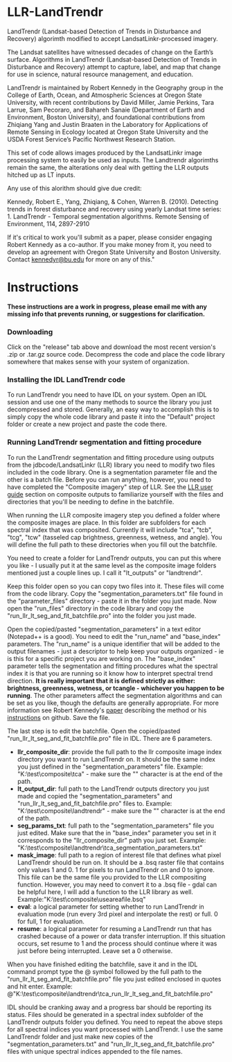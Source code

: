 # LLR-LandTrendr
LandTrendr (Landsat-based Detection of Trends in Disturbance and Recovery) algorimth modified to accept LandsatLinkr-processed imagery.

The Landsat satellites have witnessed decades of change on the Earth’s surface. Algorithms in LandTrendr (Landsat-based Detection of Trends in Disturbance and Recovery) attempt to capture, label, and map that change for use in science, natural resource management, and education.

LandTrendr is maintained by Robert Kennedy in the Geography group in the College of Earth, Ocean, and Atmospheric Sciences at Oregon State University, with recent contributions by David Miller, Jamie Perkins, Tara Larrue, Sam Pecoraro, and Bahareh Sanaie (Department of Earth and Environment, Boston University), and foundational contributions from Zhiqiang Yang and Justin Braaten in the Laboratory for Applications of Remote Sensing in Ecology located at Oregon State University and the USDA Forest Service’s Pacific Northwest Research Station.

This set of code allows images produced by the LandsatLinkr image processing system to easily be used as inputs. The Landtrendr algorimths remain the same, the alterations only deal with getting the LLR outputs hitched up as LT inputs.


Any use of this alorithm should give due credit:

Kennedy, Robert E., Yang, Zhiqiang, & Cohen, Warren B. (2010). Detecting trends in forest disturbance and recovery using yearly Landsat time series: 1. LandTrendr - Temporal segmentation algorithms. Remote Sensing of Environment, 114, 2897-2910

If it's critical to work you'll submit as a paper, please consider engaging Robert Kennedy as a co-author. If you make money from it, you need to develop an agreement with Oregon State University and Boston University.
Contact kennedyr@bu.edu for more on any of this."

# Instructions

**These instructions are a work in progress, please email me with any missing info that prevents running, or suggestions for clarification.**

### Downloading

Click on the "release" tab above and download the most recent version's .zip or .tar.gz source code. Decompress the code and place the code library somewhere that makes sense with your system of organization.

### Installing the IDL LandTrendr code

To run LandTrendr you need to have IDL on your system. Open an IDL session and use one of the many methods to source the library you just decompressed and stored. Generally, an easy way to accomplish this is to simply copy the whole code library and paste it into the "Default" project folder or create a new project and paste the code there.

### Running LandTrendr segmentation and fitting procedure

To run the LandTrendr segmentation and fitting procedure using outputs from the jdbcode/LandsatLinkr (LLR) library you need to modify two files included in the code library. One is a segmentation parameter file and the other is a batch file. Before you can run anything, however, you need to have completed the "Composite imagery" step of LLR. See the [LLR user guide](http://landsatlinkr.jdbcode.com/guide.html#composite_outputs) section on composite outputs to familiarize yourself with the files and directories that you'll be needing to define in the batchfile.

When running the LLR composite imagery step you defined a folder where the composite images are place. In this folder are subfolders for each spectral index that was composited. Currently it will include "tca", "tcb", "tcg", "tcw" (tasseled cap brightness, greenness, wetness, and angle). You will define the full path to these directories when you fill out the batchfile.

You need to create a folder for LandTrendr outputs, you can put this where you like - I usually put it at the same level as the composite image folders mentioned just a couple lines up. I call it "lt_outputs" or "landtrendr".

Keep this folder open so you can copy two files into it. These files will come from the code library. Copy the "segmentation_parameters.txt" file found in the "parameter_files" directory - paste it in the folder you just made. Now open the "run_files" directory in the code library and copy the "run_llr_lt_seg_and_fit_batchfile.pro" into the folder you just made.

Open the copied/pasted "segmentation_parameters" in a text editor (Notepad++ is a good). You need to edit the "run_name" and "base_index" parameters. The "run_name" is a unique identifier that will be added to the output filenames - just a descriptor to help keep your outputs organized - ie is this for a specific project you are working on. The "base_index" parameter tells the segmentation and fitting procedures what the spectral index it is that you are running so it know how to interpret spectral trend direction. **It is really important that it is defined strictly as either: brightness, greenness, wetness, or tcangle - whichever you happen to be running**. The other parameters affect the segmentation algorithms and can be set as you like, though the defaults are generally appropriate. For more information see Robert Kennedy's [paper](http://landtrendr.forestry.oregonstate.edu/sites/default/files/Kennedy_etal2010.pdf) describing the method or his [instructions](https://github.com/KennedyResearch/LandTrendr-2012/blob/master/docs/LandTrendr%20Users%20Guide.docx) on github. Save the file.

The last step is to edit the batchfile. Open the copied/pasted "run_llr_lt_seg_and_fit_batchfile.pro" file in IDL. There are 6 parameters.

*   **llr_composite_dir**: provide the full path to the llr composite image index directory you want to run LandTrendr on. It should be the same index you just defined in the "segmentation_parameters" file. Example: "K:\test\composite\tca\" - make sure the "\" character is at the end of the path.
*   **lt_output_dir**: full path to the LandTrendr outputs directory you just made and copied the "segmentation_parameters" and "run_llr_lt_seg_and_fit_batchfile.pro" files to. Example: "K:\test\composite\landtrendr\" - make sure the "\" character is at the end of the path.
*   **seg_params_txt**: full path to the "segmentation_parameters" file you just edited. Make sure that the in "base_index" parameter you set in it corresponds to the "llr_composite_dir" path you just set. Example: "K:\test\composite\landtrendr\tca_segmentation_parameters.txt"
*   **mask_image**: full path to a region of interest file that defines what pixel LandTrendr should be run on. It should be a .bsq raster file that contains only values 1 and 0. 1 for pixels to run LandTrendr on and 0 to ignore. This file can be the same file you provided to the LLR compositing function. However, you may need to convert it to a .bsq file - gdal can be helpful here, I will add a function to the LLR library as well. Example:"K:\test\composite\useareafile.bsq"
*   **eval**: a logical parameter for setting whether to run LandTrendr in evaluation mode (run every 3rd pixel and interpolate the rest) or full. 0 for full, 1 for evaluation.
*   **resume**: a logical parameter for resuming a LandTrendr run that has crashed because of a power or data transfer interruption. If this situation occurs, set resume to 1 and the process should continue where it was just before being interrupted. Leave set a 0 otherwise.

When you have finished editing the batchfile, save it and in the IDL command prompt type the @ symbol followed by the full path to the "run_llr_lt_seg_and_fit_batchfile.pro" file you just edited enclosed in quotes and hit enter. Example: @"K:\test\composite\landtrendr\tca_run_llr_lt_seg_and_fit_batchfile.pro"

IDL should be cranking away and a progress bar should be reporting its status. Files should be generated in a spectral index subfolder of the LandTrendr outputs folder you defined. You need to repeat the above steps for all spectral indices you want processed with LandTrendr. I use the same LandTrendr folder and just make new copies of the "segmentation_parameters.txt" and "run_llr_lt_seg_and_fit_batchfile.pro" files with unique spectral indices appended to the file names.

